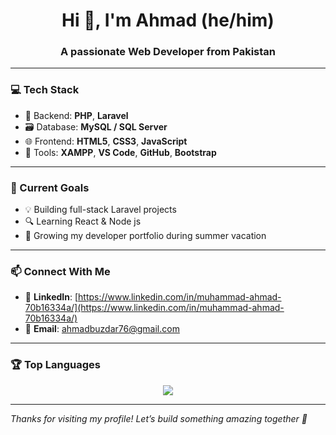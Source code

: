 <h1 align="center">Hi 👋, I'm Ahmad (he/him)</h1>
<h3 align="center">A passionate Web Developer from Pakistan</h3>

---

### 💻 Tech Stack
- 🧠 Backend: **PHP**, **Laravel**
- 🗃️ Database: **MySQL / SQL Server**
- 🌐 Frontend: **HTML5**, **CSS3**, **JavaScript**
- 🧰 Tools: **XAMPP**, **VS Code**, **GitHub**, **Bootstrap**

---

### 🎯 Current Goals
- 💡 Building full-stack Laravel projects
- 🔍 Learning React & Node js
- 🌟 Growing my developer portfolio during summer vacation

---

### 📫 Connect With Me
- 🔗 **LinkedIn**: [https://www.linkedin.com/in/muhammad-ahmad-70b16334a/](https://www.linkedin.com/in/muhammad-ahmad-70b16334a/)
- 📧 **Email**: [ahmadbuzdar76@gmail.com](mailto:ahmadbuzdar76@gmail.com)

---


### 🏆 Top Languages

<p align="center">
  <img src="https://github-readme-stats.vercel.app/api/top-langs/?username=Muhammadahmad14&layout=compact&theme=radical" />
</p>

---

*Thanks for visiting my profile! Let’s build something amazing together 🚀*
